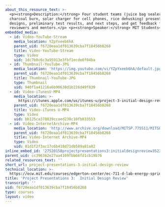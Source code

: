 ```yaml
---
about_this_resource_text: >-
  <p><strong>Description:</strong> Four student teams (juice bag sealer,
  charcoal burn, solar charger for cell phones, rice dehusking) present initial
  designs, preliminary test results, and next steps, and get feedback from guest
  reviewers and mentors.</p> <p><strong>Speaker:</strong> MIT Students</p>
embedded_media:
  - id: Video-YouTube-Stream
    media_location: YZpYxeeb6hA
    parent_uid: f6720eaa1df013639cba7f18456b8268
    title: Video-YouTube-Stream
    type: Video
    uid: 1dc7b0c6c3a95913e3fbf1ecde0f04ba
  - id: Thumbnail-YouTube-JPG
    media_location: 'https://img.youtube.com/vi/YZpYxeeb6hA/default.jpg'
    parent_uid: f6720eaa1df013639cba7f18456b8268
    title: Thumbnail-YouTube-JPG
    type: Thumbnail
    uid: 940f1a41216a6b90638d1b226d49f839
  - id: Video-iTunesU-MP4
    media_location: >-
      https://itunes.apple.com/us/itunes-u/project-3-initial-design-review/id591211144?i=127630219
    parent_uid: f6720eaa1df013639cba7f18456b8268
    title: Video-iTunes U-MP4
    type: Video
    uid: bb125ca378839ccaed230c10fb033553
  - id: Video-InternetArchive-MP4
    media_location: 'http://www.archive.org/download/MITSP.775S11/MITSP_775S11proj03_300k.mp4'
    parent_uid: f6720eaa1df013639cba7f18456b8268
    title: Video-Internet Archive-MP4
    type: Video
    uid: 81d1f2f3ac17c6b418d71db589a81a82
inline_embed_id: '27520158projectpresentations3:initialdesignreview35220622'
parent_uid: cc396362e27aa4169fbb66fd1cb19b76
related_resources_text: ''
short_url: project-presentations-3-initial-design-review
technical_location: >-
  https://ocw.mit.edu/courses/edgerton-center/ec-711-d-lab-energy-spring-2011/projects/project-results/project-presentations-3-initial-design-review
title: 'Project Presentations 3:  Initial Design Review'
transcript: ''
uid: f6720eaa1df013639cba7f18456b8268
type: courses
layout: video
---
```

